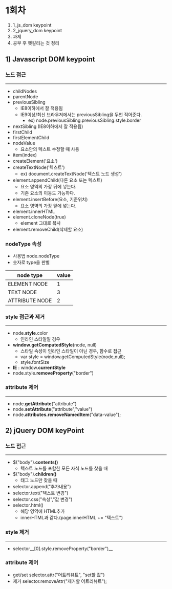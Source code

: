 # 1회차
1. 1_js_dom keypoint
2. 2_jquery_dom keypoint
3. 과제
4. 공부 후 헷갈리는 것 정리

## 1) Javascript DOM keypoint

### __노드 접근__
----------
+ childNodes
+ parentNode
+ previousSibling
	+ IE8이하에서 잘 적용됨
	+ IE9이상/최신 브라우저에서는 previousSibling을 두번 적어준다.
		+ ex) node.previousSibling.previousSibling.style.border
+ nextSibling (IE8이하에서 잘 적용됨)
+ firstChild
+ firstElementChild
+ nodeValue
	+ 요소안의 텍스트 수정할 때 사용
+ item(index)
+ createElement('요소')
+ createTextNode('텍스트')
	+ ex) document.createTextNode('텍스트 노드 생성')
+ element.appendChild(다른 요소 또는 텍스트)
	+ 요소 영역의 가장 뒤에 넣는다.
	+ 기존 요소의 이동도 가능하다.
+ element.insertBefore(요소, 기준위치)
	+ 요소 영역의 가장 앞에 넣는다.
+ element.innerHTML
+ element.cloneNode(true)
	+ element 그대로 복사
+ element.removeChild(삭제할 요소)


### __nodeType 속성__
+ 사용법 node.nodeType
+ 숫자로 type을 판별


| node type  |  value |
|---|---|
| ELEMENT NODE | 1 |
| TEXT NODE  | 3 |
| ATTRIBUTE NODE  | 2  |


### style 접근과 제거
----------
- node.__style__.color 
	- 인라인 스타일일 경우
- __window__.__getComputedStyle__(node, null)
	- 스타일 속성이 인라인 스타일이 아닌 경우, 함수로 접근
	- var style = window.getComputedStyle(node,null);
	- style.fontSize
- __IE__ : window.__currentStyle__ 
- node.style.__removeProperty__("border")


### attribute 제어
---
- node.__getAttribute__("attribute")
- node.__setAttribute__("attribute","value")
- node.__attributes.removeNamedItem__("data-value");	


## 2) jQuery DOM keyPoint

### __노드 접근__
---
- $("body").__contents()__
	- 텍스트 노드를 포함한 모든 자식 노드를 찾을 때
- $("body").__children()__
	- 태그 노드만 찾을 때
- selector.append("추가내용") 
- selector.text("텍스트 변경")
- selector.css("속성","값 변경")
- selector.html() 
	- 해당 영역에 HTML추가 
	- innerHTML과 같다.(page.innerHTML += "텍스트")


### style 제거
---
- selector__[0].style.removeProperty("border")__


### attribute 제어
- get/set selector.attr("어트리뷰트", "set할 값")
- 제거 selector.removeAttr("제거할 어트리뷰트");